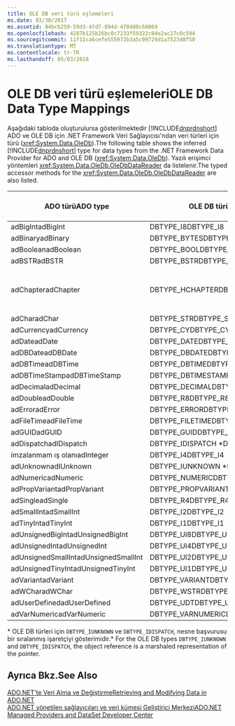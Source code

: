 ```yaml
---
title: OLE DB veri türü eşlemeleri
ms.date: 03/30/2017
ms.assetid: 04bcb259-59d3-4fd7-894d-4f0dd0c68069
ms.openlocfilehash: 4287b125b26bc0c7233f59322c84e2ac27c0c594
ms.sourcegitcommit: 11f11ca6cefe555972b3a5c99729d1a7523d8f50
ms.translationtype: MT
ms.contentlocale: tr-TR
ms.lasthandoff: 05/03/2018
---
```

# <a name="ole-db-data-type-mappings"></a><span data-ttu-id="21515-102">OLE DB veri türü eşlemeleri</span><span class="sxs-lookup"><span data-stu-id="21515-102">OLE DB Data Type Mappings</span></span>
<span data-ttu-id="21515-103">Aşağıdaki tabloda oluşturulursa gösterilmektedir [!INCLUDE[dnprdnshort](../../../../includes/dnprdnshort-md.md)] ADO ve OLE DB için .NET Framework Veri Sağlayıcısı'ndan veri türleri için türü (<xref:System.Data.OleDb>).</span><span class="sxs-lookup"><span data-stu-id="21515-103">The following table shows the inferred [!INCLUDE[dnprdnshort](../../../../includes/dnprdnshort-md.md)] type for data types from the .NET Framework Data Provider for ADO and OLE DB (<xref:System.Data.OleDb>).</span></span> <span data-ttu-id="21515-104">Yazılı erişimci yöntemleri <xref:System.Data.OleDb.OleDbDataReader> da listelenir.</span><span class="sxs-lookup"><span data-stu-id="21515-104">The typed accessor methods for the <xref:System.Data.OleDb.OleDbDataReader> are also listed.</span></span>  
  
|<span data-ttu-id="21515-105">ADO türü</span><span class="sxs-lookup"><span data-stu-id="21515-105">ADO type</span></span>|<span data-ttu-id="21515-106">OLE DB türü</span><span class="sxs-lookup"><span data-stu-id="21515-106">OLE DB type</span></span>|[!INCLUDE[dnprdnshort](../../../../includes/dnprdnshort-md.md)]<span data-ttu-id="21515-107"> Türü</span><span class="sxs-lookup"><span data-stu-id="21515-107"> type</span></span>|[!INCLUDE[dnprdnshort](../../../../includes/dnprdnshort-md.md)]<span data-ttu-id="21515-108"> yazılı erişimcisi</span><span class="sxs-lookup"><span data-stu-id="21515-108"> typed accessor</span></span>|  
|--------------|-----------------|----------------------------------------------------------------------|--------------------------------------------------------------------------------|  
|<span data-ttu-id="21515-109">adBigInt</span><span class="sxs-lookup"><span data-stu-id="21515-109">adBigInt</span></span>|<span data-ttu-id="21515-110">DBTYPE_I8</span><span class="sxs-lookup"><span data-stu-id="21515-110">DBTYPE_I8</span></span>|<span data-ttu-id="21515-111">Int64</span><span class="sxs-lookup"><span data-stu-id="21515-111">Int64</span></span>|<span data-ttu-id="21515-112">GetInt64()</span><span class="sxs-lookup"><span data-stu-id="21515-112">GetInt64()</span></span>|  
|<span data-ttu-id="21515-113">adBinary</span><span class="sxs-lookup"><span data-stu-id="21515-113">adBinary</span></span>|<span data-ttu-id="21515-114">DBTYPE_BYTES</span><span class="sxs-lookup"><span data-stu-id="21515-114">DBTYPE_BYTES</span></span>|<span data-ttu-id="21515-115">Byte]</span><span class="sxs-lookup"><span data-stu-id="21515-115">Byte[]</span></span>|<span data-ttu-id="21515-116">GetBytes()</span><span class="sxs-lookup"><span data-stu-id="21515-116">GetBytes()</span></span>|  
|<span data-ttu-id="21515-117">adBoolean</span><span class="sxs-lookup"><span data-stu-id="21515-117">adBoolean</span></span>|<span data-ttu-id="21515-118">DBTYPE_BOOL</span><span class="sxs-lookup"><span data-stu-id="21515-118">DBTYPE_BOOL</span></span>|<span data-ttu-id="21515-119">Boole değeri</span><span class="sxs-lookup"><span data-stu-id="21515-119">Boolean</span></span>|<span data-ttu-id="21515-120">GetBoolean()</span><span class="sxs-lookup"><span data-stu-id="21515-120">GetBoolean()</span></span>|  
|<span data-ttu-id="21515-121">adBSTR</span><span class="sxs-lookup"><span data-stu-id="21515-121">adBSTR</span></span>|<span data-ttu-id="21515-122">DBTYPE_BSTR</span><span class="sxs-lookup"><span data-stu-id="21515-122">DBTYPE_BSTR</span></span>|<span data-ttu-id="21515-123">Dize</span><span class="sxs-lookup"><span data-stu-id="21515-123">String</span></span>|<span data-ttu-id="21515-124">GetString()</span><span class="sxs-lookup"><span data-stu-id="21515-124">GetString()</span></span>|  
|<span data-ttu-id="21515-125">adChapter</span><span class="sxs-lookup"><span data-stu-id="21515-125">adChapter</span></span>|<span data-ttu-id="21515-126">DBTYPE_HCHAPTER</span><span class="sxs-lookup"><span data-stu-id="21515-126">DBTYPE_HCHAPTER</span></span>|<span data-ttu-id="21515-127">Üzerinden desteklenen `DataReader`.</span><span class="sxs-lookup"><span data-stu-id="21515-127">Supported through the `DataReader`.</span></span> <span data-ttu-id="21515-128">Bkz: [DataReader kullanarak veri alma](../../../../docs/framework/data/adonet/retrieving-data-using-a-datareader.md).</span><span class="sxs-lookup"><span data-stu-id="21515-128">See [Retrieving Data Using a DataReader](../../../../docs/framework/data/adonet/retrieving-data-using-a-datareader.md).</span></span>|<span data-ttu-id="21515-129">GetValue()</span><span class="sxs-lookup"><span data-stu-id="21515-129">GetValue()</span></span>|  
|<span data-ttu-id="21515-130">adChar</span><span class="sxs-lookup"><span data-stu-id="21515-130">adChar</span></span>|<span data-ttu-id="21515-131">DBTYPE_STR</span><span class="sxs-lookup"><span data-stu-id="21515-131">DBTYPE_STR</span></span>|<span data-ttu-id="21515-132">Dize</span><span class="sxs-lookup"><span data-stu-id="21515-132">String</span></span>|<span data-ttu-id="21515-133">GetString()</span><span class="sxs-lookup"><span data-stu-id="21515-133">GetString()</span></span>|  
|<span data-ttu-id="21515-134">adCurrency</span><span class="sxs-lookup"><span data-stu-id="21515-134">adCurrency</span></span>|<span data-ttu-id="21515-135">DBTYPE_CY</span><span class="sxs-lookup"><span data-stu-id="21515-135">DBTYPE_CY</span></span>|<span data-ttu-id="21515-136">Ondalık</span><span class="sxs-lookup"><span data-stu-id="21515-136">Decimal</span></span>|<span data-ttu-id="21515-137">GetDecimal()</span><span class="sxs-lookup"><span data-stu-id="21515-137">GetDecimal()</span></span>|  
|<span data-ttu-id="21515-138">adDate</span><span class="sxs-lookup"><span data-stu-id="21515-138">adDate</span></span>|<span data-ttu-id="21515-139">DBTYPE_DATE</span><span class="sxs-lookup"><span data-stu-id="21515-139">DBTYPE_DATE</span></span>|<span data-ttu-id="21515-140">DateTime</span><span class="sxs-lookup"><span data-stu-id="21515-140">DateTime</span></span>|<span data-ttu-id="21515-141">GetDateTime()</span><span class="sxs-lookup"><span data-stu-id="21515-141">GetDateTime()</span></span>|  
|<span data-ttu-id="21515-142">adDBDate</span><span class="sxs-lookup"><span data-stu-id="21515-142">adDBDate</span></span>|<span data-ttu-id="21515-143">DBTYPE_DBDATE</span><span class="sxs-lookup"><span data-stu-id="21515-143">DBTYPE_DBDATE</span></span>|<span data-ttu-id="21515-144">DateTime</span><span class="sxs-lookup"><span data-stu-id="21515-144">DateTime</span></span>|<span data-ttu-id="21515-145">GetDateTime()</span><span class="sxs-lookup"><span data-stu-id="21515-145">GetDateTime()</span></span>|  
|<span data-ttu-id="21515-146">adDBTime</span><span class="sxs-lookup"><span data-stu-id="21515-146">adDBTime</span></span>|<span data-ttu-id="21515-147">DBTYPE_DBTIME</span><span class="sxs-lookup"><span data-stu-id="21515-147">DBTYPE_DBTIME</span></span>|<span data-ttu-id="21515-148">DateTime</span><span class="sxs-lookup"><span data-stu-id="21515-148">DateTime</span></span>|<span data-ttu-id="21515-149">GetDateTime()</span><span class="sxs-lookup"><span data-stu-id="21515-149">GetDateTime()</span></span>|  
|<span data-ttu-id="21515-150">adDBTimeStamp</span><span class="sxs-lookup"><span data-stu-id="21515-150">adDBTimeStamp</span></span>|<span data-ttu-id="21515-151">DBTYPE_DBTIMESTAMP</span><span class="sxs-lookup"><span data-stu-id="21515-151">DBTYPE_DBTIMESTAMP</span></span>|<span data-ttu-id="21515-152">DateTime</span><span class="sxs-lookup"><span data-stu-id="21515-152">DateTime</span></span>|<span data-ttu-id="21515-153">GetDateTime()</span><span class="sxs-lookup"><span data-stu-id="21515-153">GetDateTime()</span></span>|  
|<span data-ttu-id="21515-154">adDecimal</span><span class="sxs-lookup"><span data-stu-id="21515-154">adDecimal</span></span>|<span data-ttu-id="21515-155">DBTYPE_DECIMAL</span><span class="sxs-lookup"><span data-stu-id="21515-155">DBTYPE_DECIMAL</span></span>|<span data-ttu-id="21515-156">Ondalık</span><span class="sxs-lookup"><span data-stu-id="21515-156">Decimal</span></span>|<span data-ttu-id="21515-157">GetDecimal()</span><span class="sxs-lookup"><span data-stu-id="21515-157">GetDecimal()</span></span>|  
|<span data-ttu-id="21515-158">adDouble</span><span class="sxs-lookup"><span data-stu-id="21515-158">adDouble</span></span>|<span data-ttu-id="21515-159">DBTYPE_R8</span><span class="sxs-lookup"><span data-stu-id="21515-159">DBTYPE_R8</span></span>|<span data-ttu-id="21515-160">Çift</span><span class="sxs-lookup"><span data-stu-id="21515-160">Double</span></span>|<span data-ttu-id="21515-161">GetDouble()</span><span class="sxs-lookup"><span data-stu-id="21515-161">GetDouble()</span></span>|  
|<span data-ttu-id="21515-162">adError</span><span class="sxs-lookup"><span data-stu-id="21515-162">adError</span></span>|<span data-ttu-id="21515-163">DBTYPE_ERROR</span><span class="sxs-lookup"><span data-stu-id="21515-163">DBTYPE_ERROR</span></span>|<span data-ttu-id="21515-164">ExternalException</span><span class="sxs-lookup"><span data-stu-id="21515-164">ExternalException</span></span>|<span data-ttu-id="21515-165">GetValue()</span><span class="sxs-lookup"><span data-stu-id="21515-165">GetValue()</span></span>|  
|<span data-ttu-id="21515-166">adFileTime</span><span class="sxs-lookup"><span data-stu-id="21515-166">adFileTime</span></span>|<span data-ttu-id="21515-167">DBTYPE_FILETIME</span><span class="sxs-lookup"><span data-stu-id="21515-167">DBTYPE_FILETIME</span></span>|<span data-ttu-id="21515-168">DateTime</span><span class="sxs-lookup"><span data-stu-id="21515-168">DateTime</span></span>|<span data-ttu-id="21515-169">GetDateTime()</span><span class="sxs-lookup"><span data-stu-id="21515-169">GetDateTime()</span></span>|  
|<span data-ttu-id="21515-170">adGUID</span><span class="sxs-lookup"><span data-stu-id="21515-170">adGUID</span></span>|<span data-ttu-id="21515-171">DBTYPE_GUID</span><span class="sxs-lookup"><span data-stu-id="21515-171">DBTYPE_GUID</span></span>|<span data-ttu-id="21515-172">Guid</span><span class="sxs-lookup"><span data-stu-id="21515-172">Guid</span></span>|<span data-ttu-id="21515-173">GetGuid()</span><span class="sxs-lookup"><span data-stu-id="21515-173">GetGuid()</span></span>|  
|<span data-ttu-id="21515-174">adDispatch</span><span class="sxs-lookup"><span data-stu-id="21515-174">adIDispatch</span></span>|<span data-ttu-id="21515-175">DBTYPE_IDISPATCH \*</span><span class="sxs-lookup"><span data-stu-id="21515-175">DBTYPE_IDISPATCH \*</span></span>|<span data-ttu-id="21515-176">Nesne</span><span class="sxs-lookup"><span data-stu-id="21515-176">Object</span></span>|<span data-ttu-id="21515-177">GetValue()</span><span class="sxs-lookup"><span data-stu-id="21515-177">GetValue()</span></span>|  
|<span data-ttu-id="21515-178">imzalanmam ış olanı</span><span class="sxs-lookup"><span data-stu-id="21515-178">adInteger</span></span>|<span data-ttu-id="21515-179">DBTYPE_I4</span><span class="sxs-lookup"><span data-stu-id="21515-179">DBTYPE_I4</span></span>|<span data-ttu-id="21515-180">Int32</span><span class="sxs-lookup"><span data-stu-id="21515-180">Int32</span></span>|<span data-ttu-id="21515-181">GetInt32()</span><span class="sxs-lookup"><span data-stu-id="21515-181">GetInt32()</span></span>|  
|<span data-ttu-id="21515-182">adUnknown</span><span class="sxs-lookup"><span data-stu-id="21515-182">adIUnknown</span></span>|<span data-ttu-id="21515-183">DBTYPE_IUNKNOWN \*</span><span class="sxs-lookup"><span data-stu-id="21515-183">DBTYPE_IUNKNOWN \*</span></span>|<span data-ttu-id="21515-184">Nesne</span><span class="sxs-lookup"><span data-stu-id="21515-184">Object</span></span>|<span data-ttu-id="21515-185">GetValue()</span><span class="sxs-lookup"><span data-stu-id="21515-185">GetValue()</span></span>|  
|<span data-ttu-id="21515-186">adNumeric</span><span class="sxs-lookup"><span data-stu-id="21515-186">adNumeric</span></span>|<span data-ttu-id="21515-187">DBTYPE_NUMERIC</span><span class="sxs-lookup"><span data-stu-id="21515-187">DBTYPE_NUMERIC</span></span>|<span data-ttu-id="21515-188">Ondalık</span><span class="sxs-lookup"><span data-stu-id="21515-188">Decimal</span></span>|<span data-ttu-id="21515-189">GetDecimal()</span><span class="sxs-lookup"><span data-stu-id="21515-189">GetDecimal()</span></span>|  
|<span data-ttu-id="21515-190">adPropVariant</span><span class="sxs-lookup"><span data-stu-id="21515-190">adPropVariant</span></span>|<span data-ttu-id="21515-191">DBTYPE_PROPVARIANT</span><span class="sxs-lookup"><span data-stu-id="21515-191">DBTYPE_PROPVARIANT</span></span>|<span data-ttu-id="21515-192">Nesne</span><span class="sxs-lookup"><span data-stu-id="21515-192">Object</span></span>|<span data-ttu-id="21515-193">GetValue()</span><span class="sxs-lookup"><span data-stu-id="21515-193">GetValue()</span></span>|  
|<span data-ttu-id="21515-194">adSingle</span><span class="sxs-lookup"><span data-stu-id="21515-194">adSingle</span></span>|<span data-ttu-id="21515-195">DBTYPE_R4</span><span class="sxs-lookup"><span data-stu-id="21515-195">DBTYPE_R4</span></span>|<span data-ttu-id="21515-196">Tek</span><span class="sxs-lookup"><span data-stu-id="21515-196">Single</span></span>|<span data-ttu-id="21515-197">GetFloat()</span><span class="sxs-lookup"><span data-stu-id="21515-197">GetFloat()</span></span>|  
|<span data-ttu-id="21515-198">adSmallInt</span><span class="sxs-lookup"><span data-stu-id="21515-198">adSmallInt</span></span>|<span data-ttu-id="21515-199">DBTYPE_I2</span><span class="sxs-lookup"><span data-stu-id="21515-199">DBTYPE_I2</span></span>|<span data-ttu-id="21515-200">Int16</span><span class="sxs-lookup"><span data-stu-id="21515-200">Int16</span></span>|<span data-ttu-id="21515-201">GetInt16()</span><span class="sxs-lookup"><span data-stu-id="21515-201">GetInt16()</span></span>|  
|<span data-ttu-id="21515-202">adTinyInt</span><span class="sxs-lookup"><span data-stu-id="21515-202">adTinyInt</span></span>|<span data-ttu-id="21515-203">DBTYPE_I1</span><span class="sxs-lookup"><span data-stu-id="21515-203">DBTYPE_I1</span></span>|<span data-ttu-id="21515-204">Bayt</span><span class="sxs-lookup"><span data-stu-id="21515-204">Byte</span></span>|<span data-ttu-id="21515-205">GetByte()</span><span class="sxs-lookup"><span data-stu-id="21515-205">GetByte()</span></span>|  
|<span data-ttu-id="21515-206">adUnsignedBigInt</span><span class="sxs-lookup"><span data-stu-id="21515-206">adUnsignedBigInt</span></span>|<span data-ttu-id="21515-207">DBTYPE_UI8</span><span class="sxs-lookup"><span data-stu-id="21515-207">DBTYPE_UI8</span></span>|<span data-ttu-id="21515-208">UInt64</span><span class="sxs-lookup"><span data-stu-id="21515-208">UInt64</span></span>|<span data-ttu-id="21515-209">GetValue()</span><span class="sxs-lookup"><span data-stu-id="21515-209">GetValue()</span></span>|  
|<span data-ttu-id="21515-210">adUnsignedInt</span><span class="sxs-lookup"><span data-stu-id="21515-210">adUnsignedInt</span></span>|<span data-ttu-id="21515-211">DBTYPE_UI4</span><span class="sxs-lookup"><span data-stu-id="21515-211">DBTYPE_UI4</span></span>|<span data-ttu-id="21515-212">UInt32</span><span class="sxs-lookup"><span data-stu-id="21515-212">UInt32</span></span>|<span data-ttu-id="21515-213">GetValue()</span><span class="sxs-lookup"><span data-stu-id="21515-213">GetValue()</span></span>|  
|<span data-ttu-id="21515-214">adUnsignedSmallInt</span><span class="sxs-lookup"><span data-stu-id="21515-214">adUnsignedSmallInt</span></span>|<span data-ttu-id="21515-215">DBTYPE_UI2</span><span class="sxs-lookup"><span data-stu-id="21515-215">DBTYPE_UI2</span></span>|<span data-ttu-id="21515-216">UInt16</span><span class="sxs-lookup"><span data-stu-id="21515-216">UInt16</span></span>|<span data-ttu-id="21515-217">GetValue()</span><span class="sxs-lookup"><span data-stu-id="21515-217">GetValue()</span></span>|  
|<span data-ttu-id="21515-218">adUnsignedTinyInt</span><span class="sxs-lookup"><span data-stu-id="21515-218">adUnsignedTinyInt</span></span>|<span data-ttu-id="21515-219">DBTYPE_UI1</span><span class="sxs-lookup"><span data-stu-id="21515-219">DBTYPE_UI1</span></span>|<span data-ttu-id="21515-220">Bayt</span><span class="sxs-lookup"><span data-stu-id="21515-220">Byte</span></span>|<span data-ttu-id="21515-221">GetByte()</span><span class="sxs-lookup"><span data-stu-id="21515-221">GetByte()</span></span>|  
|<span data-ttu-id="21515-222">adVariant</span><span class="sxs-lookup"><span data-stu-id="21515-222">adVariant</span></span>|<span data-ttu-id="21515-223">DBTYPE_VARIANT</span><span class="sxs-lookup"><span data-stu-id="21515-223">DBTYPE_VARIANT</span></span>|<span data-ttu-id="21515-224">Nesne</span><span class="sxs-lookup"><span data-stu-id="21515-224">Object</span></span>|<span data-ttu-id="21515-225">GetValue()</span><span class="sxs-lookup"><span data-stu-id="21515-225">GetValue()</span></span>|  
|<span data-ttu-id="21515-226">adWChar</span><span class="sxs-lookup"><span data-stu-id="21515-226">adWChar</span></span>|<span data-ttu-id="21515-227">DBTYPE_WSTR</span><span class="sxs-lookup"><span data-stu-id="21515-227">DBTYPE_WSTR</span></span>|<span data-ttu-id="21515-228">Dize</span><span class="sxs-lookup"><span data-stu-id="21515-228">String</span></span>|<span data-ttu-id="21515-229">GetString()</span><span class="sxs-lookup"><span data-stu-id="21515-229">GetString()</span></span>|  
|<span data-ttu-id="21515-230">adUserDefined</span><span class="sxs-lookup"><span data-stu-id="21515-230">adUserDefined</span></span>|<span data-ttu-id="21515-231">DBTYPE_UDT</span><span class="sxs-lookup"><span data-stu-id="21515-231">DBTYPE_UDT</span></span>|<span data-ttu-id="21515-232">Desteklenmiyor</span><span class="sxs-lookup"><span data-stu-id="21515-232">not supported</span></span>||  
|<span data-ttu-id="21515-233">adVarNumeric</span><span class="sxs-lookup"><span data-stu-id="21515-233">adVarNumeric</span></span>|<span data-ttu-id="21515-234">DBTYPE_VARNUMERIC</span><span class="sxs-lookup"><span data-stu-id="21515-234">DBTYPE_VARNUMERIC</span></span>|<span data-ttu-id="21515-235">Desteklenmiyor</span><span class="sxs-lookup"><span data-stu-id="21515-235">not supported</span></span>||  
  
 <span data-ttu-id="21515-236">\* OLE DB türleri için `DBTYPE_IUNKNOWN` ve `DBTYPE_IDISPATCH`, nesne başvurusu bir sıralanmış işaretçiyi gösterimidir.</span><span class="sxs-lookup"><span data-stu-id="21515-236">\* For the OLE DB types `DBTYPE_IUNKNOWN` and `DBTYPE_IDISPATCH`, the object reference is a marshaled representation of the pointer.</span></span>  
  
## <a name="see-also"></a><span data-ttu-id="21515-237">Ayrıca Bkz.</span><span class="sxs-lookup"><span data-stu-id="21515-237">See Also</span></span>  
 [<span data-ttu-id="21515-238">ADO.NET’te Veri Alma ve Değiştirme</span><span class="sxs-lookup"><span data-stu-id="21515-238">Retrieving and Modifying Data in ADO.NET</span></span>](../../../../docs/framework/data/adonet/retrieving-and-modifying-data.md)  
 [<span data-ttu-id="21515-239">ADO.NET yönetilen sağlayıcıları ve veri kümesi Geliştirici Merkezi</span><span class="sxs-lookup"><span data-stu-id="21515-239">ADO.NET Managed Providers and DataSet Developer Center</span></span>](http://go.microsoft.com/fwlink/?LinkId=217917)
